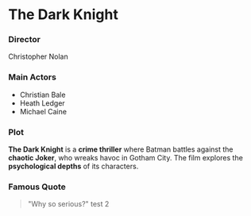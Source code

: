 # The Dark Knight

### Director
Christopher Nolan

### Main Actors
- Christian Bale
- Heath Ledger
- Michael Caine

### Plot
**The Dark Knight** is a **crime thriller** where Batman battles against the **chaotic Joker**, who wreaks havoc in Gotham City. The film explores the **psychological depths** of its characters.

### Famous Quote
> "Why so serious?"
 test 2
